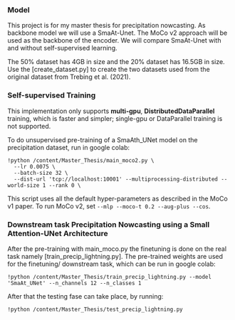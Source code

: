 ### Model

This project is for my master thesis for precipitation nowcasting. As backbone model we will use a SmaAt-Unet.
The MoCo v2 approach will be used as the backbone of the encoder. We will
compare SmaAt-Unet with and without self-supervised learning.

The 50% dataset has 4GB in size and the 20% dataset has 16.5GB in size. 
Use the [create_dataset.py] to create the two datasets used from the original dataset from Trebing et al. (2021).

### Self-supervised Training

This implementation only supports **multi-gpu**, **DistributedDataParallel** training, which is faster and simpler; single-gpu or DataParallel training is not supported.

To do unsupervised pre-training of a SmaAth_UNet model on the precipitation dataset, run in google colab:
```
!python /content/Master_Thesis/main_moco2.py \
  --lr 0.0075 \
  --batch-size 32 \
  --dist-url 'tcp://localhost:10001' --multiprocessing-distributed --world-size 1 --rank 0 \
```
This script uses all the default hyper-parameters as described in the MoCo v1 paper. To run MoCo v2, set `--mlp --moco-t 0.2 --aug-plus --cos`.

### Downstream task Precipitation Nowcasting using a Small Attention-UNet Architecture

After the pre-training with main_moco.py the finetuning is done on the real task namely [train_precip_lightning.py]. The pre-trained weights are used for the finetuning/ downstream task, which can be run in google colab:
```
!python /content/Master_Thesis/train_precip_lightning.py --model 'SmaAt_UNet' --n_channels 12 --n_classes 1
```

After that the testing fase can take place, by running:
```
!python /content/Master_Thesis/test_precip_lightning.py
```
